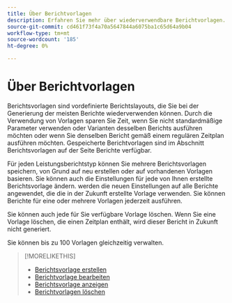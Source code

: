 ```yaml
---
title: Über Berichtvorlagen
description: Erfahren Sie mehr über wiederverwendbare Berichtvorlagen.
source-git-commit: cd461f73f4a70a5647844a6075ba1c65d64a9b04
workflow-type: tm+mt
source-wordcount: '185'
ht-degree: 0%

---
```


# Über Berichtvorlagen

Berichtsvorlagen sind vordefinierte Berichtslayouts, die Sie bei der Generierung der meisten Berichte wiederverwenden können. Durch die Verwendung von Vorlagen sparen Sie Zeit, wenn Sie nicht standardmäßige Parameter verwenden oder Varianten desselben Berichts ausführen möchten oder wenn Sie denselben Bericht gemäß einem regulären Zeitplan ausführen möchten. Gespeicherte Berichtvorlagen sind im Abschnitt Berichtsvorlagen auf der Seite Berichte verfügbar.

Für jeden Leistungsberichtstyp können Sie mehrere Berichtsvorlagen speichern, von Grund auf neu erstellen oder auf vorhandenen Vorlagen basieren. Sie können auch die Einstellungen für jede von Ihnen erstellte Berichtsvorlage ändern. werden die neuen Einstellungen auf alle Berichte angewendet, die die in der Zukunft erstellte Vorlage verwenden. Sie können Berichte für eine oder mehrere Vorlagen jederzeit ausführen.

Sie können auch jede für Sie verfügbare Vorlage löschen. Wenn Sie eine Vorlage löschen, die einen Zeitplan enthält, wird dieser Bericht in Zukunft nicht generiert.

Sie können bis zu 100 Vorlagen gleichzeitig verwalten.

>[!MORELIKETHIS]
>
>* [Berichtsvorlage erstellen](template-create.md)
>* [Berichtvorlage bearbeiten](template-edit.md)
>* [Berichtsvorlage anzeigen](template-view.md)
>* [Berichtvorlagen löschen](template-delete.md)

